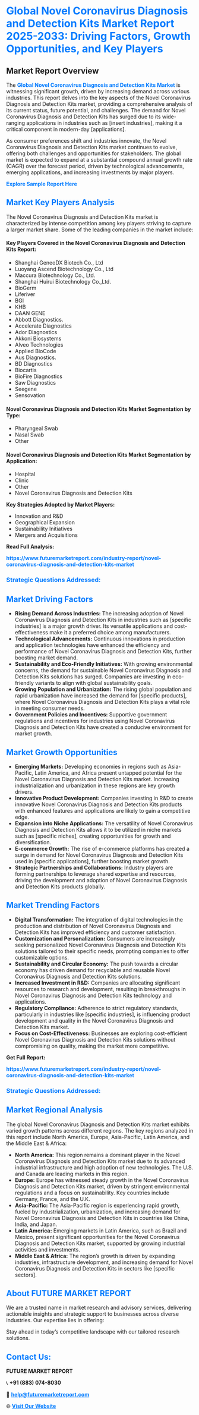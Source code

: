 <h1 style="color: #007BFF;">Global Novel Coronavirus Diagnosis and Detection Kits Market Report 2025-2033: Driving Factors, Growth Opportunities, and Key Players</h1>

<section id="overview">
<h2>Market Report Overview</h2>
<p>The <a href="https://www.futuremarketreport.com/industry-report/novel-coronavirus-diagnosis-and-detection-kits-market" style="color: #007BFF; text-decoration: none;"><strong>Global Novel Coronavirus Diagnosis and Detection Kits Market</strong></a> is witnessing significant growth, driven by increasing demand across various industries. This report delves into the key aspects of the Novel Coronavirus Diagnosis and Detection Kits market, providing a comprehensive analysis of its current status, future potential, and challenges. The demand for Novel Coronavirus Diagnosis and Detection Kits has surged due to its wide-ranging applications in industries such as [insert industries], making it a critical component in modern-day [applications].</p>
<p>As consumer preferences shift and industries innovate, the Novel Coronavirus Diagnosis and Detection Kits market continues to evolve, offering both challenges and opportunities for stakeholders. The global market is expected to expand at a substantial compound annual growth rate (CAGR) over the forecast period, driven by technological advancements, emerging applications, and increasing investments by major players.</p>
</section>

<section id="overview">
<p><a href="https://www.futuremarketreport.com/request-sample/reportId=127555" style="color: #007BFF; text-decoration: none;"><strong>Explore Sample Report Here</strong></a></p>
</section>

<section id="key-players">
<h2 style="color: #007BFF;">Market Key Players Analysis</h2>
<p>The Novel Coronavirus Diagnosis and Detection Kits market is characterized by intense competition among key players striving to capture a larger market share. Some of the leading companies in the market include:</p>
<h4>Key Players Covered in the Novel Coronavirus Diagnosis and Detection Kits Report:</h4>
<ul><li>Shanghai GeneoDX Biotech Co., Ltd</li><li>Luoyang Ascend Biotechnology Co., Ltd</li><li>Maccura Biotechnology Co., Ltd.</li><li>Shanghai Huirui Biotechnology Co.,Ltd.</li><li>BioGerm</li><li>Liferiver</li><li>BGI</li><li>KHB</li><li>DAAN GENE</li><li>Abbott Diagnostics.</li><li>Accelerate Diagnostics</li><li>Ador Diagnostics</li><li>Akkoni Biosystems</li><li>Alveo Technologies</li><li>Applied BioCode</li><li>Aus Diagnostics.</li><li>BD Diagnostics</li><li>Biocartis</li><li>BioFire Diagnostics</li><li>Saw Diagnostics</li><li>Seegene</li><li>Sensovation</li></ul>
<h4>Novel Coronavirus Diagnosis and Detection Kits Market Segmentation by Type:</h4>
<ul><li>Pharyngeal Swab</li><li>Nasal Swab</li><li>Other</li></ul>

<h4>Novel Coronavirus Diagnosis and Detection Kits Market Segmentation by Application:</h4>
<ul><li>Hospital</li><li>Clinic</li><li>Other</li><li>Novel Coronavirus Diagnosis and Detection Kits</li></ul>
<p><strong>Key Strategies Adopted by Market Players:</strong></p>
<ul>
<li>Innovation and R&D</li>
<li>Geographical Expansion</li>
<li>Sustainability Initiatives</li>
<li>Mergers and Acquisitions</li>
</ul>
</section>

<section>
<p><strong>Read Full Analysis: </strong></p><a href="https://www.futuremarketreport.com/industry-report/novel-coronavirus-diagnosis-and-detection-kits-market" style="color: #007BFF; text-decoration: none;"><strong>https://www.futuremarketreport.com/industry-report/novel-coronavirus-diagnosis-and-detection-kits-market</strong></a>
<h3 style="color: #007BFF;">Strategic Questions Addressed:</h3>
</section>

<section id="driving-factors">
<h2 style="color: #007BFF;">Market Driving Factors</h2>
<ul>
<li><strong>Rising Demand Across Industries:</strong> The increasing adoption of Novel Coronavirus Diagnosis and Detection Kits in industries such as [specific industries] is a major growth driver. Its versatile applications and cost-effectiveness make it a preferred choice among manufacturers.</li>
<li><strong>Technological Advancements:</strong> Continuous innovations in production and application technologies have enhanced the efficiency and performance of Novel Coronavirus Diagnosis and Detection Kits, further boosting market demand.</li>
<li><strong>Sustainability and Eco-Friendly Initiatives:</strong> With growing environmental concerns, the demand for sustainable Novel Coronavirus Diagnosis and Detection Kits solutions has surged. Companies are investing in eco-friendly variants to align with global sustainability goals.</li>
<li><strong>Growing Population and Urbanization:</strong> The rising global population and rapid urbanization have increased the demand for [specific products], where Novel Coronavirus Diagnosis and Detection Kits plays a vital role in meeting consumer needs.</li>
<li><strong>Government Policies and Incentives:</strong> Supportive government regulations and incentives for industries using Novel Coronavirus Diagnosis and Detection Kits have created a conducive environment for market growth.</li>
</ul>
</section>

<section id="growth-opportunities">
<h2 style="color: #007BFF;">Market Growth Opportunities</h2>
<ul>
<li><strong>Emerging Markets:</strong> Developing economies in regions such as Asia-Pacific, Latin America, and Africa present untapped potential for the Novel Coronavirus Diagnosis and Detection Kits market. Increasing industrialization and urbanization in these regions are key growth drivers.</li>
<li><strong>Innovative Product Development:</strong> Companies investing in R&D to create innovative Novel Coronavirus Diagnosis and Detection Kits products with enhanced features and applications are likely to gain a competitive edge.</li>
<li><strong>Expansion into Niche Applications:</strong> The versatility of Novel Coronavirus Diagnosis and Detection Kits allows it to be utilized in niche markets such as [specific niches], creating opportunities for growth and diversification.</li>
<li><strong>E-commerce Growth:</strong> The rise of e-commerce platforms has created a surge in demand for Novel Coronavirus Diagnosis and Detection Kits used in [specific applications], further boosting market growth.</li>
<li><strong>Strategic Partnerships and Collaborations:</strong> Industry players are forming partnerships to leverage shared expertise and resources, driving the development and adoption of Novel Coronavirus Diagnosis and Detection Kits products globally.</li>
</ul>
</section>

<section id="trending-factors">
<h2 style="color: #007BFF;">Market Trending Factors</h2>
<ul>
<li><strong>Digital Transformation:</strong> The integration of digital technologies in the production and distribution of Novel Coronavirus Diagnosis and Detection Kits has improved efficiency and customer satisfaction.</li>
<li><strong>Customization and Personalization:</strong> Consumers are increasingly seeking personalized Novel Coronavirus Diagnosis and Detection Kits solutions tailored to their specific needs, prompting companies to offer customizable options.</li>
<li><strong>Sustainability and Circular Economy:</strong> The push towards a circular economy has driven demand for recyclable and reusable Novel Coronavirus Diagnosis and Detection Kits solutions.</li>
<li><strong>Increased Investment in R&D:</strong> Companies are allocating significant resources to research and development, resulting in breakthroughs in Novel Coronavirus Diagnosis and Detection Kits technology and applications.</li>
<li><strong>Regulatory Compliance:</strong> Adherence to strict regulatory standards, particularly in industries like [specific industries], is influencing product development and quality in the Novel Coronavirus Diagnosis and Detection Kits market.</li>
<li><strong>Focus on Cost-Effectiveness:</strong> Businesses are exploring cost-efficient Novel Coronavirus Diagnosis and Detection Kits solutions without compromising on quality, making the market more competitive.</li>
</ul>
</section>

<section>
<p><strong>Get Full Report: </strong></p><a href="https://www.futuremarketreport.com/industry-report/novel-coronavirus-diagnosis-and-detection-kits-market" style="color: #007BFF; text-decoration: none;"><strong>https://www.futuremarketreport.com/industry-report/novel-coronavirus-diagnosis-and-detection-kits-market</strong></a>
<h3 style="color: #007BFF;">Strategic Questions Addressed:</h3>
</section>


<section id="regional-analysis">
<h2 style="color: #007BFF;">Market Regional Analysis</h2>
<p>The global Novel Coronavirus Diagnosis and Detection Kits market exhibits varied growth patterns across different regions. The key regions analyzed in this report include North America, Europe, Asia-Pacific, Latin America, and the Middle East & Africa:</p>
<ul>
<li><strong>North America:</strong> This region remains a dominant player in the Novel Coronavirus Diagnosis and Detection Kits market due to its advanced industrial infrastructure and high adoption of new technologies. The U.S. and Canada are leading markets in this region.</li>
<li><strong>Europe:</strong> Europe has witnessed steady growth in the Novel Coronavirus Diagnosis and Detection Kits market, driven by stringent environmental regulations and a focus on sustainability. Key countries include Germany, France, and the U.K.</li>
<li><strong>Asia-Pacific:</strong> The Asia-Pacific region is experiencing rapid growth, fueled by industrialization, urbanization, and increasing demand for Novel Coronavirus Diagnosis and Detection Kits in countries like China, India, and Japan.</li>
<li><strong>Latin America:</strong> Emerging markets in Latin America, such as Brazil and Mexico, present significant opportunities for the Novel Coronavirus Diagnosis and Detection Kits market, supported by growing industrial activities and investments.</li>
<li><strong>Middle East & Africa:</strong> The region’s growth is driven by expanding industries, infrastructure development, and increasing demand for Novel Coronavirus Diagnosis and Detection Kits in sectors like [specific sectors].</li>
</ul>
</section>

<footer>
<h2 style="color: #007BFF;">About FUTURE MARKET REPORT</h2>
<p>We are a trusted name in market research and advisory services, delivering actionable insights and strategic support to businesses across diverse industries. Our expertise lies in offering:</p>

<p>Stay ahead in today’s competitive landscape with our tailored research solutions.</p>

<h2 style="color: #007BFF;">Contact Us:</h2>
<p><strong>FUTURE MARKET REPORT</strong></p>
<p>📞 <strong>+91 (883) 074-8030</strong></p>
<p>📧 <strong><a href="mailto:help@futuremarketreport.com" style="color: #007BFF;">help@futuremarketreport.com</a></strong></p>
<p>🌐 <strong><a href="https://www.futuremarketreport.com/" style="color: #007BFF;">Visit Our Website</a></strong></p>
</footer>